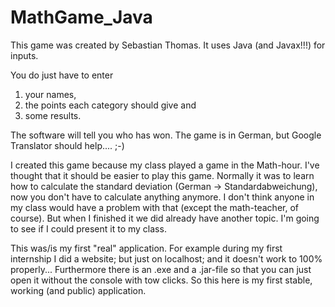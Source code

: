 # MathGame_Java
This game was created by Sebastian Thomas. It uses Java (and Javax!!!) for inputs. 

You do just have to enter 
  1. your names, 
  2. the points each category should give and 
  3. some results. 

The software will tell you who has won. 
The game is in German, but Google Translator should help.... ;-)

I created this game because my class played a game in the Math-hour. I've thought that it should be easier to play this game. 
Normally it was to learn how to calculate the standard deviation (German -> Standardabweichung), now you don't have to calculate anything anymore. 
I don't think anyone in my class would have a problem with that (except the math-teacher, of course). But when I finished it we did already have another topic. I'm going to see if I could present it to my class.  

This was/is my first "real" application. For example during my first internship I did a website; but just on localhost; and it doesn't work to 100% properly... Furthermore there is an .exe and a .jar-file so that you can just open it without the console with tow clicks. 
So this here is my first stable, working (and public) application. 
